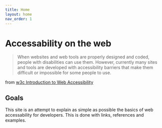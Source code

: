 ```yaml
---
title: Home
layout: home
nav_order: 1
---
```


# Accessability on the web

> When websites and web tools are properly designed and coded, people with disabilities can use them. However, currently many sites and tools are developed with accessibility barriers that make them difficult or impossible for some people to use.

from [w3c Introduction to Web Accessibility](https://www.w3.org/WAI/fundamentals/accessibility-intro/)

## Goals

This site is an attempt to explain as simple as possible the basics of web accessability for developers. This is done with links, references and examples.









